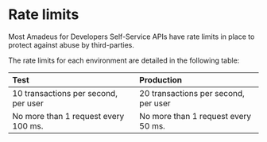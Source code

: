# Rate limits

Most Amadeus for Developers Self-Service APIs have rate limits in place to protect against abuse by third-parties.

The rate limits for each environment are detailed in the following table:

| Test | Production |
| :--- | :--- |
| 10 transactions per second, per user | 20 transactions per second, per user  |
| No more than 1 request every 100 ms. | No more than 1 request every 50 ms. |

